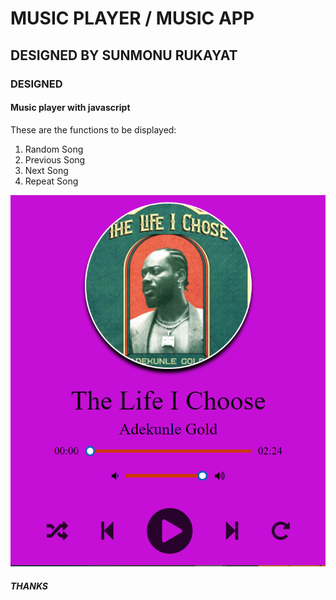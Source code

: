 # MUSIC PLAYER / MUSIC APP

## DESIGNED BY SUNMONU RUKAYAT

### DESIGNED

#### Music player with javascript

  These are the functions to be displayed:
  
1) Random Song
2) Previous Song
3) Next Song
4) Repeat Song

![Destop-veiw](/images/displayimg.png)

##### THANKS
